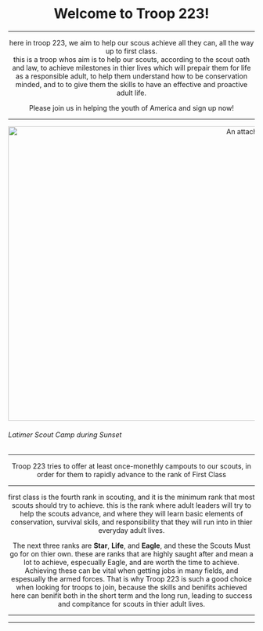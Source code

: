 <h1>Welcome to Troop 223!</h1>

  <hr>

here in troop 223, we aim to help our scous achieve all they can, all the way up to first class. 
<br>
this is a troop whos aim is to help our scouts, according to the scout oath and law, to achieve milestones in thier lives which 
will prepair them for life as a responsible adult, to help them understand how to be conservation minded, and to to give them the skills to have an effective and proactive adult life.

<p>
Please join us in helping the youth of America and sign up now!
</p>

  <hr>

<img src="https://github.com/Troop223/223-Official/assets/168667435/385fb79e-b8b5-433b-90f5-49fe083b4ee6" alt="An attached image" width=1000 height=600/>

<h6>
  <i>
Latimer Scout Camp during Sunset
  </i>
</h6>

<hr>

Troop 223 tries to offer at least once-monethly campouts to our scouts, in order for them to rapidly advance to the rank of 
First Class

  <hr>
  
  <p>

first class is the fourth rank in scouting, and it is the minimum rank that most scouts should try to achieve. this is the rank where  adult leaders will try to help the scouts advance, and where they will learn basic elements of conservation, survival skils, and 
responsibility that they will run into in thier everyday adult lives. 

  </p>

<p>

  The next three ranks are <strong>Star</strong>, <strong>Life</strong>, and <strong>Eagle</strong>, and these the Scouts Must go for
  on thier own. these are ranks that are highly saught after and mean a lot to achieve, especually Eagle, and are worth the time to      achieve. Achieving these can be vital when getting jobs in many fields, and espesually the armed forces. That is why Troop 223 is such a
  good choice when looking for troops to join, because the skills and benifits achieved here can benifit both in the short term and the
  long run, leading to success and compitance for scouts in thier adult lives.

</p>


   <hr>
   <hr>














<style>
  
h1{

text-align: center;
  
}

body{

text-align: center;

  
}

hr{

  bachground-color: black;

}

  h6{

text-align: left;
    
  }



  
</style>
